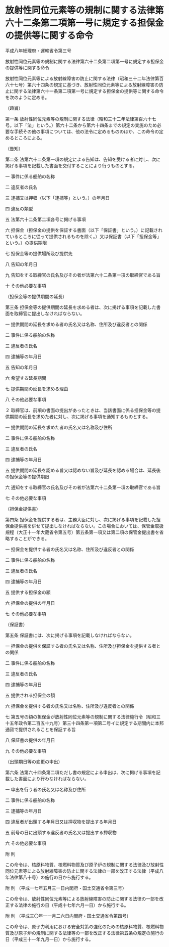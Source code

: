 # 放射性同位元素等の規制に関する法律第六十二条第二項第一号に規定する担保金の提供等に関する命令

平成八年総理府・運輸省令第三号

放射性同位元素等の規制に関する法律第六十二条第二項第一号に規定する担保金の提供等に関する命令

放射性同位元素等による放射線障害の防止に関する法律（昭和三十二年法律第百六十七号）第六十四条の規定に基づき、放射性同位元素等による放射線障害の防止に関する法律第六十一条第二項第一号に規定する担保金の提供等に関する命令を次のように定める。

（趣旨）

第一条 放射性同位元素等の規制に関する法律（昭和三十二年法律第百六十七号。以下「法」という。）第六十二条から第六十四条までの規定の実施のため必要な手続その他の事項については、他の法令に定めるもののほか、この命令の定めるところによる。

（告知）

第二条 法第六十二条第一項の規定による告知は、告知を受ける者に対し、次に掲げる事項を記載した書面を交付することにより行うものとする。

一 事件に係る船舶の名称

二 違反者の氏名

三 逮捕又は押収（以下「逮捕等」という。）の年月日

四 違反の類型

五 法第六十二条第二項各号に掲げる事項

六 担保金（担保金の提供を保証する書面（以下「保証書」という。）に記載されているところに従って提供されるものを除く。）又は保証書（以下「担保金等」という。）の提供期限

七 担保金等の提供場所及び提供先

八 告知の年月日

九 告知をする取締官の氏名及びその者が法第六十二条第一項の取締官である旨

十 その他必要な事項

（担保金等の提供期間の延長）

第三条 担保金等の提供期間の延長を求める者は、次に掲げる事項を記載した書面を取締官に提出しなければならない。

一 提供期間の延長を求める者の氏名又は名称、住所及び違反者との関係

二 事件に係る船舶の名称

三 違反者の氏名

四 逮捕等の年月日

五 告知の年月日

六 希望する延長期間

七 提供期間の延長を求める理由

八 その他必要な事項

２ 取締官は、前項の書面の提出があったときは、当該書面に係る担保金等の提供期間の延長を求めた者に対し、次に掲げる事項を通知するものとする。

一 提供期間の延長を求めた者の氏名又は名称及び住所

二 事件に係る船舶の名称

三 違反者の氏名

四 逮捕等の年月日

五 提供期間の延長を認める旨又は認めない旨及び延長を認める場合は、延長後の担保金等の提供期限

六 通知をする取締官の氏名及びその者が法第六十二条第一項の取締官である旨

七 その他必要な事項

（担保金提供書）

第四条 担保金を提供する者は、主務大臣に対し、次に掲げる事項を記載した担保金提供書を併せて提出しなければならない。この場合においては、保管金取扱規程（大正十一年大蔵省令第五号）第五条第一項又は第二項の保管金提出書を省略することができる。

一 担保金を提供する者の氏名又は名称、住所及び違反者との関係

二 事件に係る船舶の名称

三 違反者の氏名

四 逮捕等の年月日

五 提供する担保金の額

六 担保金の提供の年月日

七 その他必要な事項

（保証書）

第五条 保証書には、次に掲げる事項を記載しなければならない。

一 担保金の提供を保証する者の氏名又は名称、住所及び担保金を提供する者との関係

二 事件に係る船舶の名称

三 違反者の氏名

四 逮捕等の年月日

五 提供される担保金の額

六 担保金を提供する者の氏名又は名称、住所及び違反者との関係

七 第五号の額の担保金が放射性同位元素等の規制に関する法律施行令（昭和三十五年政令第二百五十九号）第三十四条第一項第二号イに規定する期間内に本邦通貨で提供されることを保証する旨

八 保証書の提供の年月日

九 その他必要な事項

（出頭期日等の変更の申出）

第六条 法第六十四条第二項ただし書の規定による申出は、次に掲げる事項を記載した書面により行わなければならない。

一 申出を行う者の氏名又は名称及び住所

二 事件に係る船舶の名称

三 逮捕等の年月日

四 違反者が出頭する年月日又は押収物を提出する年月日

五 前号の日に出頭する違反者の氏名又は提出する押収物

六 その他必要な事項

附 則

この命令は、核原料物質、核燃料物質及び原子炉の規制に関する法律及び放射性同位元素等による放射線障害の防止に関する法律の一部を改正する法律（平成八年法律第八十号）の施行の日から施行する。

附 則 （平成一七年五月三一日内閣府・国土交通省令第三号）

この命令は、放射性同位元素等による放射線障害の防止に関する法律の一部を改正する法律の施行の日（平成十七年六月一日）から施行する。

附 則 （平成三〇年一一月二六日内閣府・国土交通省令第四号）

この命令は、原子力利用における安全対策の強化のための核原料物質、核燃料物質及び原子炉の規制に関する法律等の一部を改正する法律第五条の規定の施行の日（平成三十一年九月一日）から施行する。
